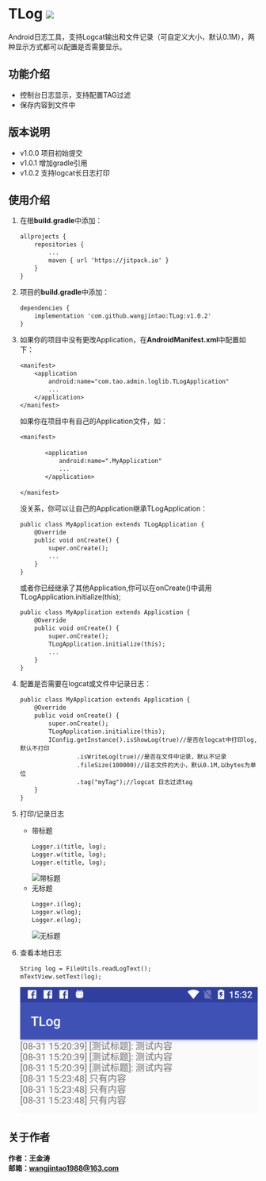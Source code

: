 # TLog [![](https://jitpack.io/v/wangjintao/TLog.svg)](https://jitpack.io/#wangjintao/TLog)
Android日志工具，支持Logcat输出和文件记录（可自定义大小，默认0.1M），两种显示方式都可以配置是否需要显示。
## 功能介绍
* 控制台日志显示，支持配置TAG过滤
* 保存内容到文件中
## 版本说明
* v1.0.0 项目初始提交
* v1.0.1 增加gradle引用
* v1.0.2 支持logcat长日志打印
## 使用介绍
1. 在根**build.gradle**中添加：<br>
    ```
    allprojects {
    	repositories {
    		...
    		maven { url 'https://jitpack.io' }
        }
    }
    ```
2. 项目的**build.gradle**中添加：<br>
    ```
    dependencies {
        implementation 'com.github.wangjintao:TLog:v1.0.2'
    }

    ```
3. 如果你的项目中没有更改Application，在**AndroidManifest.xml**中配置如下：<br>
    ```
    <manifest>
        <application
            android:name="com.tao.admin.loglib.TLogApplication"
            ...
        </application>
    </manifest>
    ```
    
    如果你在项目中有自己的Application文件，如：<br>
    ```
    <manifest>
       
           <application
               android:name=".MyApplication"
               ...
           </application>
       
    </manifest>
    ```
    没关系，你可以让自己的Application继承TLogApplication：<br>
    ```
    public class MyApplication extends TLogApplication {
        @Override
        public void onCreate() {
            super.onCreate();
            ...
        }
    }
    ```
    或者你已经继承了其他Application,你可以在onCreate()中调用TLogApplication.initialize(this);<br>
    ```
    public class MyApplication extends Application {
        @Override
        public void onCreate() {
            super.onCreate();
            TLogApplication.initialize(this);
            ...
        }
    }
    ```
 4. 配置是否需要在logcat或文件中记录日志：<br>
    ```
    public class MyApplication extends Application {
        @Override
        public void onCreate() {
            super.onCreate();
            TLogApplication.initialize(this);
            IConfig.getInstance().isShowLog(true)//是否在logcat中打印log,默认不打印
                    .isWriteLog(true)//是否在文件中记录，默认不记录
                    .fileSize(100000)//日志文件的大小，默认0.1M,以bytes为单位
                    .tag("myTag");//logcat 日志过滤tag
        }
    }
    ```
 5. 打印/记录日志
    * 带标题<br>
        ```
        Logger.i(title, log);
        Logger.w(title, log);
        Logger.e(title, log);
        ```
        ![带标题](https://github.com/wangjintao/TLog/blob/master/pictures/pic1.png)
    * 无标题<br>
        ```
        Logger.i(log);
        Logger.w(log);
        Logger.e(log);
        ```
        ![无标题](https://github.com/wangjintao/TLog/blob/master/pictures/pic2.png)
 6. 查看本地日志<br>
    ```
    String log = FileUtils.readLogText();
    mTextView.setText(log);
    ```
    ![本地日志](https://github.com/wangjintao/TLog/blob/master/pictures/pic3.png)
 ## 关于作者
 **作者：王金涛**<br>
 **邮箱：wangjintao1988@163.com**
